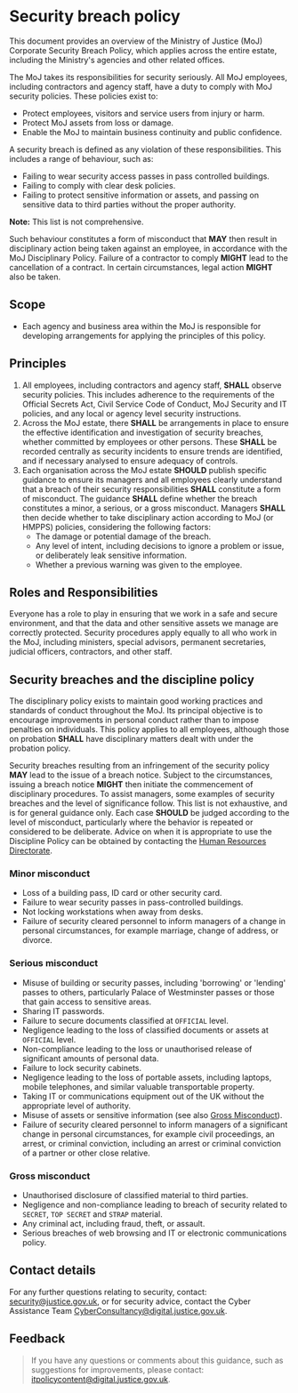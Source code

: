 # Security breach policy

This document provides an overview of the Ministry of Justice \(MoJ\) Corporate Security Breach Policy, which applies across the entire estate, including the Ministry's agencies and other related offices.

The MoJ takes its responsibilities for security seriously. All MoJ employees, including contractors and agency staff, have a duty to comply with MoJ security policies. These policies exist to:

-   Protect employees, visitors and service users from injury or harm.
-   Protect MoJ assets from loss or damage.
-   Enable the MoJ to maintain business continuity and public confidence.

A security breach is defined as any violation of these responsibilities. This includes a range of behaviour, such as:

-   Failing to wear security access passes in pass controlled buildings.
-   Failing to comply with clear desk policies.
-   Failing to protect sensitive information or assets, and passing on sensitive data to third parties without the proper authority.

**Note:** This list is not comprehensive.

Such behaviour constitutes a form of misconduct that **MAY** then result in disciplinary action being taken against an employee, in accordance with the MoJ Disciplinary Policy. Failure of a contractor to comply **MIGHT** lead to the cancellation of a contract. In certain circumstances, legal action **MIGHT** also be taken.

## Scope

-   Each agency and business area within the MoJ is responsible for developing arrangements for applying the principles of this policy.

## Principles

1.  All employees, including contractors and agency staff, **SHALL** observe security policies. This includes adherence to the requirements of the Official Secrets Act, Civil Service Code of Conduct, MoJ Security and IT policies, and any local or agency level security instructions.
2.  Across the MoJ estate, there **SHALL** be arrangements in place to ensure the effective identification and investigation of security breaches, whether committed by employees or other persons. These **SHALL** be recorded centrally as security incidents to ensure trends are identified, and if necessary analysed to ensure adequacy of controls.
3.  Each organisation across the MoJ estate **SHOULD** publish specific guidance to ensure its managers and all employees clearly understand that a breach of their security responsibilities **SHALL** constitute a form of misconduct. The guidance **SHALL** define whether the breach constitutes a minor, a serious, or a gross misconduct. Managers **SHALL** then decide whether to take disciplinary action according to MoJ \(or HMPPS\) policies, considering the following factors:
    -   The damage or potential damage of the breach.
    -   Any level of intent, including decisions to ignore a problem or issue, or deliberately leak sensitive information.
    -   Whether a previous warning was given to the employee.

## Roles and Responsibilities

Everyone has a role to play in ensuring that we work in a safe and secure environment, and that the data and other sensitive assets we manage are correctly protected. Security procedures apply equally to all who work in the MoJ, including ministers, special advisors, permanent secretaries, judicial officers, contractors, and other staff.

## Security breaches and the discipline policy

The disciplinary policy exists to maintain good working practices and standards of conduct throughout the MoJ. Its principal objective is to encourage improvements in personal conduct rather than to impose penalties on individuals. This policy applies to all employees, although those on probation **SHALL** have disciplinary matters dealt with under the probation policy.

Security breaches resulting from an infringement of the security policy **MAY** lead to the issue of a breach notice. Subject to the circumstances, issuing a breach notice **MIGHT** then initiate the commencement of disciplinary procedures. To assist managers, some examples of security breaches and the level of significance follow. This list is not exhaustive, and is for general guidance only. Each case **SHOULD** be judged according to the level of misconduct, particularly where the behavior is repeated or considered to be deliberate. Advice on when it is appropriate to use the Discipline Policy can be obtained by contacting the [Human Resources Directorate](mailto:Moj-hr-enquiries@gov.sscl.com).

### Minor misconduct

-   Loss of a building pass, ID card or other security card.
-   Failure to wear security passes in pass-controlled buildings.
-   Not locking workstations when away from desks.
-   Failure of security cleared personnel to inform managers of a change in personal circumstances, for example marriage, change of address, or divorce.

### Serious misconduct

-   Misuse of building or security passes, including 'borrowing' or 'lending' passes to others, particularly Palace of Westminster passes or those that gain access to sensitive areas.
-   Sharing IT passwords.
-   Failure to secure documents classified at `OFFICIAL` level.
-   Negligence leading to the loss of classified documents or assets at `OFFICIAL` level.
-   Non-compliance leading to the loss or unauthorised release of significant amounts of personal data.
-   Failure to lock security cabinets.
-   Negligence leading to the loss of portable assets, including laptops, mobile telephones, and similar valuable transportable property.
-   Taking IT or communications equipment out of the UK without the appropriate level of authority.
-   Misuse of assets or sensitive information \(see also [Gross Misconduct](#gross-misconduct)\).
-   Failure of security cleared personnel to inform managers of a significant change in personal circumstances, for example civil proceedings, an arrest, or criminal conviction, including an arrest or criminal conviction of a partner or other close relative.

### Gross misconduct

-   Unauthorised disclosure of classified material to third parties.
-   Negligence and non-compliance leading to breach of security related to `SECRET`, `TOP SECRET` and `STRAP` material.
-   Any criminal act, including fraud, theft, or assault.
-   Serious breaches of web browsing and IT or electronic communications policy.

## Contact details

For any further questions relating to security, contact: [security@justice.gov.uk](mailto:security@justice.gov.uk), or for security advice, contact the Cyber Assistance Team [CyberConsultancy@digital.justice.gov.uk](mailto:CyberConsultancy@digital.justice.gov.uk).

## Feedback

> If you have any questions or comments about this guidance, such as suggestions for improvements, please contact: [itpolicycontent@digital.justice.gov.uk](mailto:itpolicycontent@digital.justice.gov.uk).

